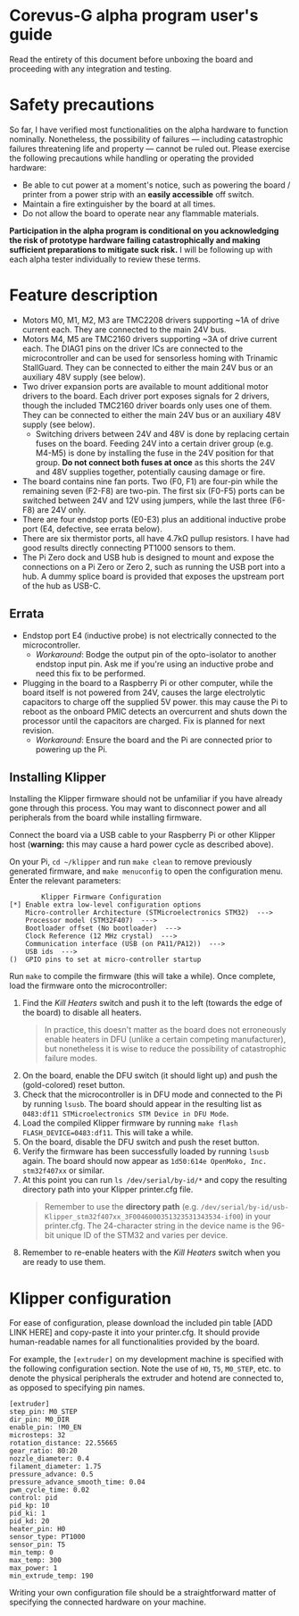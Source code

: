 # Corevus-G alpha program user's guide
Read the entirety of this document before unboxing the board and proceeding with any integration and testing.

# Safety precautions
So far, I have verified most functionalities on the alpha hardware to function nominally. Nonetheless, the possibility of failures — including catastrophic failures threatening life and property — cannot be ruled out. Please exercise the following precautions while handling or operating the provided hardware:
* Be able to cut power at a moment's notice, such as powering the board / printer from a power strip with an **easily accessible** off switch.
* Maintain a fire extinguisher by the board at all times.
* Do not allow the board to operate near any flammable materials.

**Participation in the alpha program is conditional on you acknowledging the risk of prototype hardware failing catastrophically and making sufficient preparations to mitigate suck risk.** I will be following up with each alpha tester individually to review these terms.

# Feature description

- Motors M0, M1, M2, M3 are TMC2208 drivers supporting ~1A of drive current each. They are connected to the main 24V bus.
- Motors M4, M5 are TMC2160 drivers supporting ~3A of drive current each. The DIAG1 pins on the driver ICs are connected to the microcontroller and can be used for sensorless homing with Trinamic StallGuard. They can be connected to either the main 24V bus or an auxiliary 48V supply (see below).
- Two driver expansion ports are available to mount additional motor drivers to the board. Each driver port exposes signals for 2 drivers, though the included TMC2160 driver boards only uses one of them. They can be connected to either the main 24V bus or an auxiliary 48V supply (see below).
    - Switching drivers between 24V and 48V is done by replacing certain fuses on the board. Feeding 24V into a certain driver group (e.g. M4-M5) is done by installing the fuse in the 24V position for that group. **Do not connect both fuses at once** as this shorts the 24V and 48V supplies together, potentially causing damage or fire.
- The board contains nine fan ports. Two (F0, F1) are four-pin while the remaining seven (F2-F8) are two-pin. The first six (F0-F5) ports can be switched between 24V and 12V using jumpers, while the last three (F6-F8) are 24V only.
- There are four endstop ports (E0-E3) plus an additional inductive probe port (E4, defective, see errata below).
- There are six thermistor ports, all have 4.7kΩ pullup resistors. I have had good results directly connecting PT1000 sensors to them.
- The Pi Zero dock and USB hub is designed to mount and expose the connections on a Pi Zero or Zero 2, such as running the USB port into a hub. A dummy splice board is provided that exposes the upstream port of the hub as USB-C.

## Errata
- Endstop port E4 (inductive probe) is not electrically connected to the microcontroller.
    - _Workaround_: Bodge the output pin of the opto-isolator to another endstop input pin. Ask me if you're using an inductive probe and need this fix to be performed.
- Plugging in the board to a Raspberry Pi or other computer, while the board itself is not powered from 24V, causes the large electrolytic capacitors to charge off the supplied 5V power. this may cause the Pi to reboot as the onboard PMIC detects an overcurrent and shuts down the processor until the capacitors are charged. Fix is planned for next revision.
    - _Workaround_: Ensure the board and the Pi are connected prior to powering up the Pi.  
## Installing Klipper

Installing the Klipper firmware should not be unfamiliar if you have already gone through this process. You may want to disconnect power and all peripherals from the board while installing firmware.

Connect the board via a USB cable to your Raspberry Pi or other Klipper host (**warning:** this may cause a hard power cycle as described above).

On your Pi, `cd ~/klipper` and run `make clean` to remove previously generated firmware, and `make menuconfig` to open the configuration menu. Enter the relevant parameters:
```
        Klipper Firmware Configuration
[*] Enable extra low-level configuration options
    Micro-controller Architecture (STMicroelectronics STM32)  --->
    Processor model (STM32F407)  --->
    Bootloader offset (No bootloader)  --->
    Clock Reference (12 MHz crystal)  --->
    Communication interface (USB (on PA11/PA12))  --->
    USB ids  --->
()  GPIO pins to set at micro-controller startup
```
Run `make` to compile the firmware (this will take a while). Once complete, load the firmware onto the microcontroller:
1. Find the _Kill Heaters_ switch and push it to the left (towards the edge of the board) to disable all heaters. 
    >In practice, this doesn't matter as the board does not erroneously enable heaters in DFU (unlike a certain competing manufacturer), but nonetheless it is wise to reduce the possibility of catastrophic failure modes.
2. On the board, enable the DFU switch (it should light up) and push the (gold-colored) reset button.
3. Check that the microcontroller is in DFU mode and connected to the Pi by running `lsusb`. The board should appear in the resulting list as `0483:df11 STMicroelectronics STM Device in DFU Mode`.
4. Load the compiled Klipper firmware by running `make flash FLASH_DEVICE=0483:df11`. This will take a while.
5. On the board, disable the DFU switch and push the reset button.
6. Verify the firmware has been successfully loaded by running `lsusb` again. The board should now appear as `1d50:614e OpenMoko, Inc. stm32f407xx` or similar.
7. At this point you can run `ls /dev/serial/by-id/*` and copy the resulting directory path into your Klipper printer.cfg file.
    > Remember to use the **directory path** (e.g. `/dev/serial/by-id/usb-Klipper_stm32f407xx_3F0046000351323531343534-if00`) in your printer.cfg. The 24-character string in the device name is the 96-bit unique ID of the STM32 and varies per device.
8. Remember to re-enable heaters with the _Kill Heaters_ switch when you are ready to use them.

# Klipper configuration
For ease of configuration, please download the included pin table [ADD LINK HERE] and copy-paste it into your printer.cfg. It should provide human-readable names for all functionalities provided by the board.

For example, the `[extruder]` on my development machine is specified with the following configuration section. Note the use of `H0`, `T5`, `M0_STEP`, etc. to denote the physical peripherals the extruder and hotend are connected to, as opposed to specifying pin names. 
```
[extruder]
step_pin: M0_STEP
dir_pin: M0_DIR
enable_pin: !M0_EN
microsteps: 32
rotation_distance: 22.55665 
gear_ratio: 80:20
nozzle_diameter: 0.4
filament_diameter: 1.75
pressure_advance: 0.5
pressure_advance_smooth_time: 0.04
pwm_cycle_time: 0.02
control: pid
pid_kp: 10
pid_ki: 1
pid_kd: 20
heater_pin: H0
sensor_type: PT1000
sensor_pin: T5
min_temp: 0
max_temp: 300
max_power: 1
min_extrude_temp: 190
```
Writing your own configuration file should be a straightforward matter of specifying the connected hardware on your machine.
